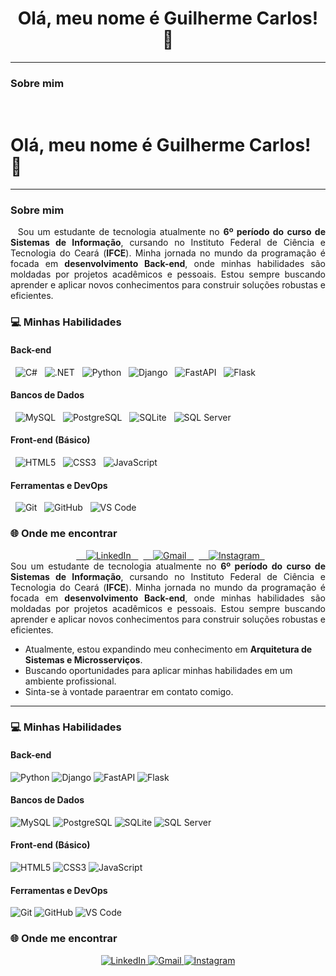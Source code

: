 <div align="center">
  <h1>Olá, meu nome é Guilherme Carlos! 👋</h1>
</div>

---

### Sobre mim<div align="center">
  <h1>Olá, meu nome é Guilherme Carlos! 👋</h1>
</div>

---

### Sobre mim

<div align="justify">
  Sou um estudante de tecnologia atualmente no <b>6º período do curso de Sistemas de Informação</b>, cursando no Instituto Federal de Ciência e Tecnologia do Ceará (<b>IFCE</b>). Minha jornada no mundo da programação é focada em <b>desenvolvimento Back-end</b>, onde minhas habilidades são moldadas por projetos acadêmicos e pessoais. Estou sempre buscando aprender e aplicar novos conhecimentos para construir soluções robustas e eficientes.
</div>

### 💻 Minhas Habilidades

#### **Back-end**

<div align="left">
  <img src="https://img.shields.io/badge/C%23-239120?style=for-the-badge&logo=c-sharp&logoColor=white" alt="C#" />
  <img src="https://img.shields.io/badge/.NET-512BD4?style=for-the-badge&logo=dotnet&logoColor=white" alt=".NET" />
  <img src="https://img.shields.io/badge/Python-3776AB?style=for-the-badge&logo=python&logoColor=white" alt="Python" />
  <img src="https://img.shields.io/badge/Django-092E20?style=for-the-badge&logo=django&logoColor=white" alt="Django" />
  <img src="https://img.shields.io/badge/FastAPI-005571?style=for-the-badge&logo=fastapi&logoColor=white" alt="FastAPI" />
  <img src="https://img.shields.io/badge/Flask-000000?style=for-the-badge&logo=flask&logoColor=white" alt="Flask" />
</div>

#### **Bancos de Dados**

<div align="left">
  <img src="https://img.shields.io/badge/MySQL-4479A1?style=for-the-badge&logo=mysql&logoColor=white" alt="MySQL" />
  <img src="https://img.shields.io/badge/PostgreSQL-336791?style=for-the-badge&logo=postgresql&logoColor=white" alt="PostgreSQL" />
  <img src="https://img.shields.io/badge/SQLite-003B57?style=for-the-badge&logo=sqlite&logoColor=white" alt="SQLite" />
  <img src="https://img.shields.io/badge/SQL%20Server-CC2927?style=for-the-badge&logo=microsoft-sql-server&logoColor=white" alt="SQL Server" />
</div>

#### **Front-end (Básico)**

<div align="left">
  <img src="https://img.shields.io/badge/HTML5-E34F26?style=for-the-badge&logo=html5&logoColor=white" alt="HTML5" />
  <img src="https://img.shields.io/badge/CSS3-1572B6?style=for-the-badge&logo=css3&logoColor=white" alt="CSS3" />
  <img src="https://img.shields.io/badge/JavaScript-F7DF1E?style=for-the-badge&logo=javascript&logoColor=black" alt="JavaScript" />
</div>

#### **Ferramentas e DevOps**

<div align="left">
  <img src="https://img.shields.io/badge/Git-F05032?style=for-the-badge&logo=git&logoColor=white" alt="Git" />
  <img src="https://img.shields.io/badge/GitHub-100000?style=for-the-badge&logo=github&logoColor=white" alt="GitHub" />
  <img src="https://img.shields.io/badge/VS%20Code-007ACC?style=for-the-badge&logo=visual-studio-code&logoColor=white" alt="VS Code" />
</div>



### 🌐 Onde me encontrar

<div align="center">
  <a href="https://www.linkedin.com/in/guilhermecarlos03" target="_blank" rel="noopener noreferrer">
    <img src="https://img.shields.io/badge/LinkedIn-0077B5?style=for-the-badge&logo=linkedin&logoColor=white" alt="LinkedIn" />
  </a>
  <a href="mailto:G.carlospessoal@gmail.com" target="_blank" rel="noopener noreferrer">
    <img src="https://img.shields.io/badge/Gmail-D14836?style=for-the-badge&logo=gmail&logoColor=white" alt="Gmail" />
  </a>
  <a href="https://www.instagram.com/guilherme_carllos_1" target="_blank" rel="noopener noreferrer">
    <img src="https://img.shields.io/badge/Instagram-E4405F?style=for-the-badge&logo=instagram&logoColor=white" alt="Instagram" />
  </a>
</div>

<div align="justify">
  Sou um estudante de tecnologia atualmente no <b>6º período do curso de Sistemas de Informação</b>, cursando no Instituto Federal de Ciência e Tecnologia do Ceará (<b>IFCE</b>). Minha jornada no mundo da programação é focada em <b>desenvolvimento Back-end</b>, onde minhas habilidades são moldadas por projetos acadêmicos e pessoais. Estou sempre buscando aprender e aplicar novos conhecimentos para construir soluções robustas e eficientes.
</div>

-  Atualmente, estou expandindo meu conhecimento em **Arquitetura de Sistemas e Microsserviços**.
-  Buscando oportunidades para aplicar minhas habilidades em um ambiente profissional.
-  Sinta-se à vontade paraentrar em contato comigo.

---

### 💻 Minhas Habilidades

#### **Back-end**

<div align="left">
  <img src="https://img.shields.io/badge/Python-3776AB?style=for-the-badge&logo=python&logoColor=white" alt="Python" />
  <img src="https://img.shields.io/badge/Django-092E20?style=for-the-badge&logo=django&logoColor=white" alt="Django" />
   <img src="https://img.shields.io/badge/FastAPI-005571?style=for-the-badge&logo=fastapi&logoColor=white" alt="FastAPI" />
  <img src="https://img.shields.io/badge/Flask-000000?style=for-the-badge&logo=flask&logoColor=white" alt="Flask" />
</div>

#### **Bancos de Dados**

<div align="left">
  <img src="https://img.shields.io/badge/MySQL-4479A1?style=for-the-badge&logo=mysql&logoColor=white" alt="MySQL" />
  <img src="https://img.shields.io/badge/PostgreSQL-336791?style=for-the-badge&logo=postgresql&logoColor=white" alt="PostgreSQL" />
  <img src="https://img.shields.io/badge/SQLite-003B57?style=for-the-badge&logo=sqlite&logoColor=white" alt="SQLite" />
  <img src="https://img.shields.io/badge/SQL%20Server-CC2927?style=for-the-badge&logo=microsoft-sql-server&logoColor=white" alt="SQL Server" />
</div>

#### **Front-end (Básico)**

<div align="left">
  <img src="https://img.shields.io/badge/HTML5-E34F26?style=for-the-badge&logo=html5&logoColor=white" alt="HTML5" />
  <img src="https://img.shields.io/badge/CSS3-1572B6?style=for-the-badge&logo=css3&logoColor=white" alt="CSS3" />
  <img src="https://img.shields.io/badge/JavaScript-F7DF1E?style=for-the-badge&logo=javascript&logoColor=black" alt="JavaScript" />
</div>

#### **Ferramentas e DevOps**

<div align="left">
  <img src="https://img.shields.io/badge/Git-F05032?style=for-the-badge&logo=git&logoColor=white" alt="Git" />
  <img src="https://img.shields.io/badge/GitHub-100000?style=for-the-badge&logo=github&logoColor=white" alt="GitHub" />
  <img src="https://img.shields.io/badge/VS%20Code-007ACC?style=for-the-badge&logo=visual-studio-code&logoColor=white" alt="VS Code" />
</div>



### 🌐 Onde me encontrar

<div align="center">
  <a href="https://www.linkedin.com/in/guilhermecarlos03" target="_blank" rel="noopener noreferrer">
    <img src="https://img.shields.io/badge/LinkedIn-0077B5?style=for-the-badge&logo=linkedin&logoColor=white" alt="LinkedIn" />
  </a>
  <a href="mailto:G.carlospessoal@gmail.com" target="_blank" rel="noopener noreferrer">
    <img src="https://img.shields.io/badge/Gmail-D14836?style=for-the-badge&logo=gmail&logoColor=white" alt="Gmail" />
  </a>
  <a href="https://www.instagram.com/guilherme_carllos_1" target="_blank" rel="noopener noreferrer">
    <img src="https://img.shields.io/badge/Instagram-E4405F?style=for-the-badge&logo=instagram&logoColor=white" alt="Instagram" />
  </a>
</div>

